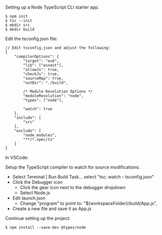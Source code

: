 Setting up a Node TypeScript CLI starter app.

    $ npm init
    $ tsc --init
    $ mkdir src
    $ mkdir build

Edit the tsconfig.json file:

    // Edit tsconfig.json and adjust the following:
    {
        "compilerOptions": {
            "target": "es6",
            "lib": ["esnext"],
            "allowJs": true,
            "checkJs": true,
            "sourceMap": true,
            "outDir": "./build",

            /* Module Resolution Options */
            "moduleResolution": "node",
            "types": ["node"],

            "watch": true
        },
        "include": [
            "src"
        ],
        "exclude": [
            "node_modules",
            "**/*.spec/ts"
        ]
    }

In VSCode:

Setup the TypeScript compiler to watch for source modifications:

* Select Terminal | Run Build Task... select "tsc: watch - tsconfig.json"
* Click the Debugger icon
    * Click the gear icon next to the debugger dropdown
    * Select Node.js
* Edit launch.json
    * Change "program" to point to: "${workspaceFolder}/build/App.js",
* Create a new file and save it as App.js



Continue setting up the project:

    $ npm install --save-dev @types/node


